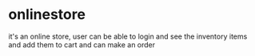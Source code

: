 # onlinestore
it's an online store, user can be able to login and see the inventory items and add them to cart and can make an order
